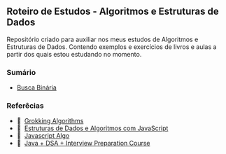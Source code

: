 ## Roteiro de Estudos - Algoritmos e Estruturas de Dados

Repositório criado para auxiliar nos meus estudos de Algoritmos e Estruturas de Dados. Contendo exemplos e exercícios de livros e aulas a partir dos quais estou estudando no momento.

### Sumário

* [Busca Binária](./algorithms/binary-search/README.md) 


### Referêcias 

- 📘&nbsp;&nbsp;[Grokking Algorithms](https://www.manning.com/books/grokking-algorithms)
- 📘&nbsp;&nbsp;[Estruturas de Dados e Algoritmos com JavaScript](https://www.amazon.com.br/Estruturas-Dados-Algoritmos-Com-Javascript/dp/8575226932/ref=asc_df_8575226932/?tag=googleshopp00-20&linkCode=df0&hvadid=379765802639&hvpos=&hvnetw=g&hvrand=8388628588392292653&hvpone=&hvptwo=&hvqmt=&hvdev=c&hvdvcmdl=&hvlocint=&hvlocphy=20103&hvtargid=pla-811121404201&psc=1)
- 📁&nbsp;&nbsp;[Javascript Algo](https://github.com/trekhleb/javascript-algorithms)
- 🎥&nbsp;&nbsp;[Java + DSA + Interview Preparation Course](https://www.youtube.com/playlist?list=PL9gnSGHSqcnr_DxHsP7AW9ftq0AtAyYqJ)